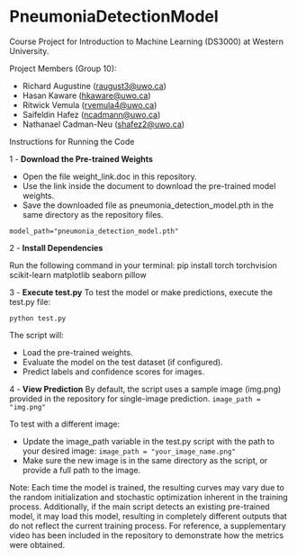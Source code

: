 # PneumoniaDetectionModel
Course Project for Introduction to Machine Learning (DS3000) at Western University.

Project Members (Group 10):
- Richard Augustine (raugust3@uwo.ca)
- Hasan Kaware (hkaware@uwo.ca)
- Ritwick Vemula (rvemula4@uwo.ca)
- Saifeldin Hafez (ncadmann@uwo.ca)
- Nathanael Cadman-Neu (shafez2@uwo.ca)

Instructions for Running the Code

1 - **Download the Pre-trained Weights**
- Open the file weight_link.doc in this repository.
- Use the link inside the document to download the pre-trained model weights.
- Save the downloaded file as pneumonia_detection_model.pth in the same directory as the repository files.

``model_path="pneumonia_detection_model.pth"``

2 - **Install Dependencies**

Run the following command in your terminal:
pip install torch torchvision scikit-learn matplotlib seaborn pillow

3 - **Execute test.py**
To test the model or make predictions, execute the test.py file:

``python test.py``

The script will:
- Load the pre-trained weights.
- Evaluate the model on the test dataset (if configured).
- Predict labels and confidence scores for images.

4 - **View Prediction**
By default, the script uses a sample image (img.png) provided in the repository for single-image prediction.
``image_path = "img.png"``

To test with a different image:
- Update the image_path variable in the test.py script with the path to your desired image:
``image_path = "your_image_name.png"``
- Make sure the new image is in the same directory as the script, or provide a full path to the image.

Note: Each time the model is trained, the resulting curves may vary due to the random initialization and stochastic optimization inherent in the training process. Additionally, if the main script detects an existing pre-trained model, it may load this model, resulting in completely different outputs that do not reflect the current training process. For reference, a supplementary video has been included in the repository to demonstrate how the metrics were obtained.

